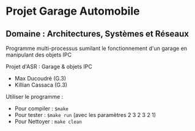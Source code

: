 # Projet Garage Automobile

## Domaine : Architectures, Systèmes et Réseaux

Programme multi-processus sumilant le fonctionnement d'un garage en manipulant des objets IPC 


Projet d'ASR : Garage & objets IPC

* Max Ducoudré (G.3)
* Killian Cassaca (G.3)


Utiliser le programme :
* Pour compiler : `$make`
* Pour tester   : `$make run` (avec les paramètres 2 3 2 3 2 1)
* Pour Nettoyer : `make clean`
